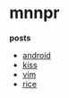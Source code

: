 # mnnpr

**posts**

- [android](/blog/android)
- [kiss](/blog/kiss)
- [vim](/blog/vim)
- [rice](/blog/rice)
